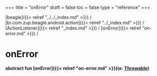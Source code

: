 +++
title = "onError"
draft = false
toc = false
type = "reference"
+++

[beagle]({{< relref "../../_index.md" >}}) / [br.com.zup.beagle.android.action]({{< relref "../_index.md" >}}) / [ActionListener]({{< relref "_index.md" >}}) / [onError]({{< relref "on-error.md" >}}) / 



# onError  
  
<b><b>abstract fun [onError]({{< relref "on-error.md" >}})(e: [Throwable](https://kotlinlang.org/api/latest/jvm/stdlib/kotlin/-throwable/index.html))</b></b>  



